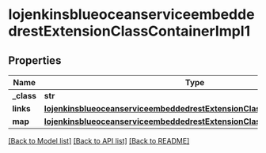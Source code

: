 # IojenkinsblueoceanserviceembeddedrestExtensionClassContainerImpl1

## Properties
Name | Type | Description | Notes
------------ | ------------- | ------------- | -------------
**_class** | **str** |  | [optional] 
**links** | [**IojenkinsblueoceanserviceembeddedrestExtensionClassContainerImpl1Links**](IojenkinsblueoceanserviceembeddedrestExtensionClassContainerImpl1Links.md) |  | [optional] 
**map** | [**IojenkinsblueoceanserviceembeddedrestExtensionClassContainerImpl1Map**](IojenkinsblueoceanserviceembeddedrestExtensionClassContainerImpl1Map.md) |  | [optional] 

[[Back to Model list]](../README.md#documentation-for-models) [[Back to API list]](../README.md#documentation-for-api-endpoints) [[Back to README]](../README.md)


